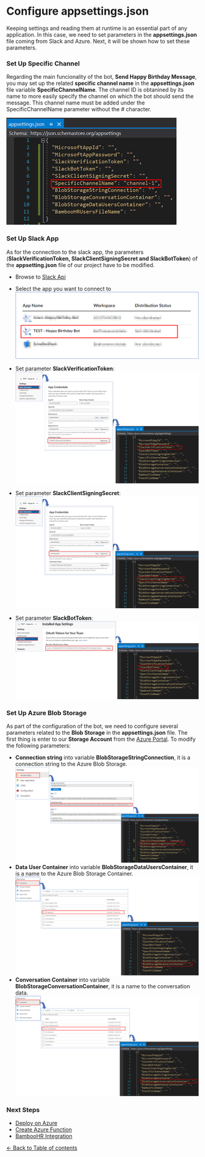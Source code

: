 # Configure appsettings.json
Keeping settings and reading them at runtime is an essential part of any application. In this case, we need to set parameters in the **appsettings.json** file coming from Slack and Azure. Next, it will be shown how to set these parameters.

### Set Up Specific Channel

Regarding the main funcionality of the bot, **Send Happy Birthday Message**, you may set up the related **specific channel name** in the **appsettings.json** file variable **SpecificChannelName**. The channel ID is obtanined by its name to more easily specify the channel on which the bot should send the message. This channel name must be added under the SpecificChannelName parameter without the # character.

![Storage account](images/specificChannelName.png)  

### Set Up Slack App

As for the connection to the slack app, the parameters (**SlackVerificationToken, SlackClientSigningSecret and SlackBotToken**) of the **appsetting.json** file of our project have to be modified.
- Browse to [Slack Api](https://api.slack.com/apps)
- Select the app you want to connect to  
![Select Slack App](images/select_slack_app.png)

- Set parameter **SlackVerificationToken**:
![Set verification token](images/set_verification_token.png)

- Set parameter **SlackClientSigningSecret**:
![Set verification token](images/clientSigninSecret.png)

- Set parameter **SlackBotToken**:
![Set verification token](images/slack_bot_token.png)  

### Set Up Azure Blob Storage
 
As part of the configuration of the bot, we need to configure several parameters related to the **Blob Storage** in the **appsettings.json** file. The first thing is enter to our **Storage Account** from the [Azure Portal](https://portal.azure.com/). To modify the following parameters:
 
- **Connection string** into variable **BlobStorageStringConnection**, it is a connection string to the Azure Blob Storage.
![](images/blob_storage_string_connection.png)
- **Data User Container** into variable **BlobStorageDataUsersContainer**, it is a name to the Azure Blob Storage Container. 
![](images/data_user_container.png)
- **Conversation Container** into variable **BlobStorageConversationContainer**, it is a name to the conversation data.
![](images/conversation_container.png)

### Next Steps

* [Deploy on Azure](DeployAzurePortal.md#deploy-on-azure-portal )
* [Create Azure Function](AzureFunction.md#create-azure-function)
* [BambooHR Integration](BambooHR.md#bambooHR-integration)

[← Back to Table of contents](README.md#table-of-contents)
